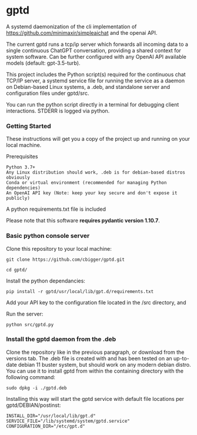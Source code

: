 # **gptd**
A systemd daemonization of the cli implementation of https://github.com/minimaxir/simpleaichat and the openai API. 

The current gptd runs a tcp/ip server which forwards all incoming data to a single continuous ChatGPT conversation, providing a shared context for system software. Can be further configured with any OpenAI API available models (default: gpt-3.5-turb).

This project includes the Python script(s) required for the continuous chat TCP/IP server, a systemd service file for running the service as a daemon on Debian-based Linux systems, a .deb, and standalone server and configuration files under gptd/src.

You can run the python script directly in a terminal for debugging client interactions. STDERR is logged via python.  


### Getting Started

These instructions will get you a copy of the project up and running on your local machine.

Prerequisites

    Python 3.7+
    Any Linux distribution should work, .deb is for debian-based distros obviously
    Conda or virtual environment (recommended for managing Python dependencies)
    An OpenAI API key (Note: keep your key secure and don't expose it publicly)

A python requirements.txt file is included

Please note that this software **requires pydantic version 1.10.7**.


### Basic python console server


Clone this repository to your local machine:

`git clone https://github.com/cbigger/gptd.git`

`cd gptd/`


Install the python dependancies:

`pip install -r gptd/usr/local/lib/gpt.d/requirements.txt`


Add your API key to the configuration file located in the /src directory, and

Run the server:

`python src/gptd.py`


### Install the gptd daemon from the .deb

Clone the repository like in the previous paragraph, or download from the versions tab. 
The .deb file is created with and has been tested on an up-to-date debian 11 buster system, but should work on any modern debian distro. 
You can use it to install gptd from within the containing directory with the following command:

`sudo dpkg -i ./gptd.deb` 

Installing this way will start the gptd service with default file locations per gptd/DEBIAN/postinst:

    INSTALL_DIR="/usr/local/lib/gpt.d"
    SERVICE_FILE="/lib/systemd/system/gptd.service"
    CONFIGURATION_DIR="/etc/gpt.d"
